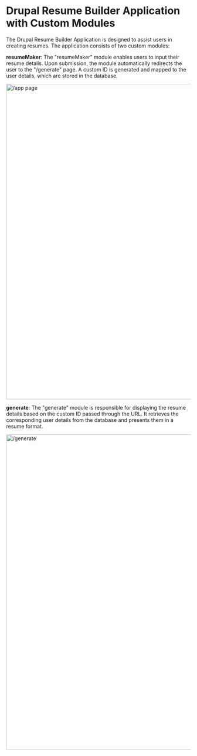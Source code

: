 # Drupal Resume Builder Application with Custom Modules

The Drupal Resume Builder Application is designed to assist users in creating resumes. The application consists of two custom modules:

**resumeMaker**:
The "resumeMaker" module enables users to input their resume details. Upon submission, the module automatically redirects the user to the "/generate" page. A custom ID is generated and mapped to the user details, which are stored in the database.

<img width="861" alt="/app page" src="https://github.com/Shyam16102001/Modules-for-Resume-Builder/assets/55325014/7b01f7d6-f0d5-4b1a-99d3-5d267f8927b6">

**generate**:
The "generate" module is responsible for displaying the resume details based on the custom ID passed through the URL. It retrieves the corresponding user details from the database and presents them in a resume format.

<img width="861" alt="/generate" src="https://github.com/Shyam16102001/Modules-for-Resume-Builder/assets/55325014/0fc0e03e-5a9d-47dc-86bc-feef82eb9850">
